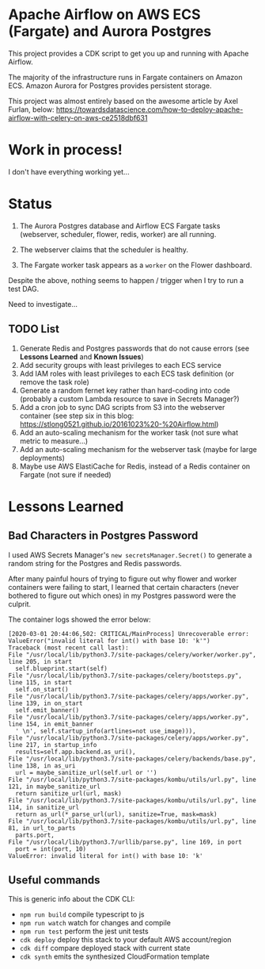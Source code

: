 # Apache Airflow on AWS ECS (Fargate) and Aurora Postgres

This project provides a CDK script to get you up and running with Apache Airflow.

The majority of the infrastructure runs in Fargate containers on Amazon ECS. Amazon Aurora for Postgres provides persistent storage. 

This project was almost entirely based on the awesome article by Axel Furlan, below: 
https://towardsdatascience.com/how-to-deploy-apache-airflow-with-celery-on-aws-ce2518dbf631

# Work in process!

I don't have everything working yet...

# Status

1. The Aurora Postgres database and Airflow ECS Fargate tasks (webserver, scheduler, flower, redis, worker) are all running.

2. The webserver claims that the scheduler is healthy. 

3. The Fargate worker task appears as a `worker` on the Flower dashboard. 

Despite the above, nothing seems to happen / trigger when I try to run a test DAG.

Need to investigate...

## TODO List

1. Generate Redis and Postgres passwords that do not cause errors (see **Lessons Learned** and **Known Issues**)
2. Add security groups with least privileges to each ECS service
3. Add IAM roles with least privileges to each ECS task definition (or remove the task role)
4. Generate a random fernet key rather than hard-coding into code (probably a custom Lambda resource to save in Secrets Manager?)
5. Add a cron job to sync DAG scripts from S3 into the webserver container (see step six in this blog: https://stlong0521.github.io/20161023%20-%20Airflow.html)
6. Add an auto-scaling mechanism for the worker task (not sure what metric to measure...)
7. Add an auto-scaling mechanism for the webserver task (maybe for large deployments)
8. Maybe use AWS ElastiCache for Redis, instead of a Redis container on Fargate (not sure if needed)

# Lessons Learned

## Bad Characters in Postgres Password

I used AWS Secrets Manager's `new secretsManager.Secret()` to generate a random string for the Postgres and Redis passwords. 

After many painful hours of trying to figure out why flower and worker containers were failing to start, I learned that certain characters (never bothered to figure out which ones) in my Postgres password were the culprit. 

The container logs showed the error below: 

```
[2020-03-01 20:44:06,502: CRITICAL/MainProcess] Unrecoverable error: ValueError("invalid literal for int() with base 10: 'k'")
Traceback (most recent call last):
File "/usr/local/lib/python3.7/site-packages/celery/worker/worker.py", line 205, in start
  self.blueprint.start(self)
File "/usr/local/lib/python3.7/site-packages/celery/bootsteps.py", line 115, in start
  self.on_start()
File "/usr/local/lib/python3.7/site-packages/celery/apps/worker.py", line 139, in on_start
  self.emit_banner()
File "/usr/local/lib/python3.7/site-packages/celery/apps/worker.py", line 154, in emit_banner
  ' \n', self.startup_info(artlines=not use_image))),
File "/usr/local/lib/python3.7/site-packages/celery/apps/worker.py", line 217, in startup_info
  results=self.app.backend.as_uri(),
File "/usr/local/lib/python3.7/site-packages/celery/backends/base.py", line 138, in as_uri
  url = maybe_sanitize_url(self.url or '')
File "/usr/local/lib/python3.7/site-packages/kombu/utils/url.py", line 121, in maybe_sanitize_url
  return sanitize_url(url, mask)
File "/usr/local/lib/python3.7/site-packages/kombu/utils/url.py", line 114, in sanitize_url
  return as_url(*_parse_url(url), sanitize=True, mask=mask)
File "/usr/local/lib/python3.7/site-packages/kombu/utils/url.py", line 81, in url_to_parts
  parts.port,
File "/usr/local/lib/python3.7/urllib/parse.py", line 169, in port
  port = int(port, 10)
ValueError: invalid literal for int() with base 10: 'k'
```

## Useful commands

This is generic info about the CDK CLI: 

 * `npm run build`   compile typescript to js
 * `npm run watch`   watch for changes and compile
 * `npm run test`    perform the jest unit tests
 * `cdk deploy`      deploy this stack to your default AWS account/region
 * `cdk diff`        compare deployed stack with current state
 * `cdk synth`       emits the synthesized CloudFormation template
